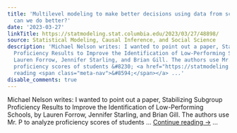 ```yaml
---
title: 'Multilevel modeling to make better decisions using data from schools:  How
  can we do better?'
date: '2023-03-27'
linkTitle: https://statmodeling.stat.columbia.edu/2023/03/27/48898/
source: Statistical Modeling, Causal Inference, and Social Science
description: 'Michael Nelson writes: I wanted to point out a paper, Stabilizing Subgroup
  Proficiency Results to Improve the Identification of Low-Performing Schools, by
  Lauren Forrow, Jennifer Starling, and Brian Gill. The authors use Mr. P to analyze
  proficiency scores of students &#8230; <a href="https://statmodeling.stat.columbia.edu/2023/03/27/48898/">Continue
  reading <span class="meta-nav">&#8594;</span></a> ...'
disable_comments: true
---
```

Michael Nelson writes: I wanted to point out a paper, Stabilizing Subgroup Proficiency Results to Improve the Identification of Low-Performing Schools, by Lauren Forrow, Jennifer Starling, and Brian Gill. The authors use Mr. P to analyze proficiency scores of students &#8230; <a href="https://statmodeling.stat.columbia.edu/2023/03/27/48898/">Continue reading <span class="meta-nav">&#8594;</span></a> ...
